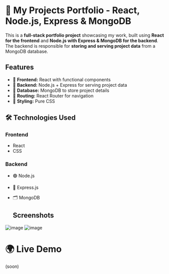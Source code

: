 # 🚀 My Projects Portfolio - React, Node.js, Express & MongoDB

This is a **full-stack portfolio project** showcasing my work, built using **React for the frontend** and **Node.js with Express & MongoDB for the backend**. The backend is responsible for **storing and serving project data** from a MongoDB database.

##  Features

- 🔹 **Frontend:** React with functional components  
- 🔹 **Backend:** Node.js + Express for serving project data  
- 🔹 **Database:** MongoDB to store project details  
- 🔹 **Routing:** React Router for navigation  
- 🔹 **Styling:** Pure CSS  

## 🛠️ Technologies Used

### **Frontend**
-  React
-  CSS
  
### **Backend**
- 🟢 Node.js
- 🚀 Express.js
- 🗂️ MongoDB
  
  ## Screenshots
![image](https://github.com/user-attachments/assets/42b27129-e846-41ac-9e99-dabf80c573a0)
![image](https://github.com/user-attachments/assets/2e34698a-8359-4fc8-84a5-f7c859c93208)


# 🌍 Live Demo
(soon)
